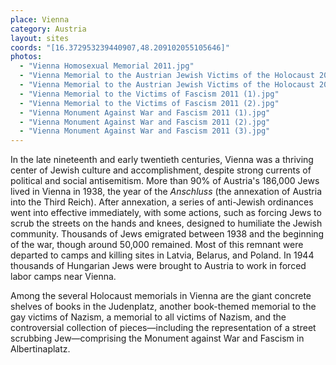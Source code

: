 ```yaml
---
place: Vienna
category: Austria
layout: sites
coords: "[16.372953239440907,48.209102055105646]"
photos:
  - "Vienna Homosexual Memorial 2011.jpg"
  - "Vienna Memorial to the Austrian Jewish Victims of the Holocaust 2011 (1).jpg"
  - "Vienna Memorial to the Austrian Jewish Victims of the Holocaust 2011 (2).jpg"
  - "Vienna Memorial to the Victims of Fascism 2011 (1).jpg"
  - "Vienna Memorial to the Victims of Fascism 2011 (2).jpg"
  - "Vienna Monument Against War and Fascism 2011 (1).jpg"
  - "Vienna Monument Against War and Fascism 2011 (2).jpg"
  - "Vienna Monument Against War and Fascism 2011 (3).jpg"
---
```

In the late nineteenth and early twentieth centuries, Vienna was a thriving center of Jewish culture and accomplishment, despite strong currents of political and social antisemitism. More than 90% of Austria's 186,000 Jews lived in Vienna in 1938, the year of the *Anschluss* (the annexation of Austria into the Third Reich). After annexation, a series of anti-Jewish ordinances went into effective immediately, with some actions, such as forcing Jews to scrub the streets on the hands and knees, designed to humiliate the Jewish community. Thousands of Jews emigrated between 1938 and the beginning of the war, though around 50,000 remained. Most of this remnant were departed to camps and killing sites in Latvia, Belarus, and Poland. In 1944 thousands of Hungarian Jews were brought to Austria to work in forced labor camps near Vienna.

Among the several Holocaust memorials in Vienna are the giant concrete shelves of books in the Judenplatz, another book-themed memorial to the gay victims of Nazism, a memorial to all victims of Nazism, and the controversial collection of pieces&mdash;including the representation of a street scrubbing Jew&mdash;comprising the Monument against War and Fascism in Albertinaplatz.